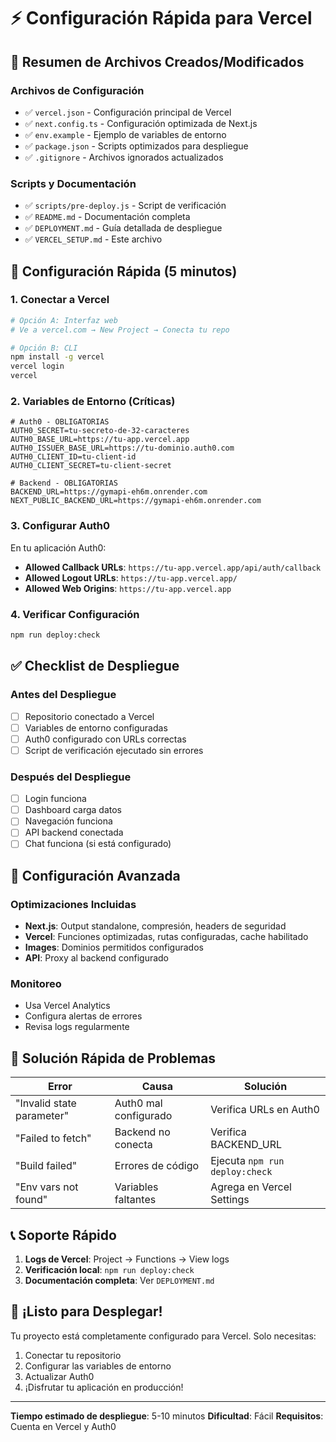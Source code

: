 # ⚡ Configuración Rápida para Vercel

## 🎯 Resumen de Archivos Creados/Modificados

### Archivos de Configuración
- ✅ `vercel.json` - Configuración principal de Vercel
- ✅ `next.config.ts` - Configuración optimizada de Next.js
- ✅ `env.example` - Ejemplo de variables de entorno
- ✅ `package.json` - Scripts optimizados para despliegue
- ✅ `.gitignore` - Archivos ignorados actualizados

### Scripts y Documentación
- ✅ `scripts/pre-deploy.js` - Script de verificación
- ✅ `README.md` - Documentación completa
- ✅ `DEPLOYMENT.md` - Guía detallada de despliegue
- ✅ `VERCEL_SETUP.md` - Este archivo

## 🚀 Configuración Rápida (5 minutos)

### 1. Conectar a Vercel
```bash
# Opción A: Interfaz web
# Ve a vercel.com → New Project → Conecta tu repo

# Opción B: CLI
npm install -g vercel
vercel login
vercel
```

### 2. Variables de Entorno (Críticas)
```env
# Auth0 - OBLIGATORIAS
AUTH0_SECRET=tu-secreto-de-32-caracteres
AUTH0_BASE_URL=https://tu-app.vercel.app
AUTH0_ISSUER_BASE_URL=https://tu-dominio.auth0.com
AUTH0_CLIENT_ID=tu-client-id
AUTH0_CLIENT_SECRET=tu-client-secret

# Backend - OBLIGATORIAS
BACKEND_URL=https://gymapi-eh6m.onrender.com
NEXT_PUBLIC_BACKEND_URL=https://gymapi-eh6m.onrender.com
```

### 3. Configurar Auth0
En tu aplicación Auth0:
- **Allowed Callback URLs**: `https://tu-app.vercel.app/api/auth/callback`
- **Allowed Logout URLs**: `https://tu-app.vercel.app/`
- **Allowed Web Origins**: `https://tu-app.vercel.app`

### 4. Verificar Configuración
```bash
npm run deploy:check
```

## ✅ Checklist de Despliegue

### Antes del Despliegue
- [ ] Repositorio conectado a Vercel
- [ ] Variables de entorno configuradas
- [ ] Auth0 configurado con URLs correctas
- [ ] Script de verificación ejecutado sin errores

### Después del Despliegue
- [ ] Login funciona
- [ ] Dashboard carga datos
- [ ] Navegación funciona
- [ ] API backend conectada
- [ ] Chat funciona (si está configurado)

## 🔧 Configuración Avanzada

### Optimizaciones Incluidas
- **Next.js**: Output standalone, compresión, headers de seguridad
- **Vercel**: Funciones optimizadas, rutas configuradas, cache habilitado
- **Images**: Dominios permitidos configurados
- **API**: Proxy al backend configurado

### Monitoreo
- Usa Vercel Analytics
- Configura alertas de errores
- Revisa logs regularmente

## 🐛 Solución Rápida de Problemas

| Error | Causa | Solución |
|-------|-------|----------|
| "Invalid state parameter" | Auth0 mal configurado | Verifica URLs en Auth0 |
| "Failed to fetch" | Backend no conecta | Verifica BACKEND_URL |
| "Build failed" | Errores de código | Ejecuta `npm run deploy:check` |
| "Env vars not found" | Variables faltantes | Agrega en Vercel Settings |

## 📞 Soporte Rápido

1. **Logs de Vercel**: Project → Functions → View logs
2. **Verificación local**: `npm run deploy:check`
3. **Documentación completa**: Ver `DEPLOYMENT.md`

## 🎉 ¡Listo para Desplegar!

Tu proyecto está completamente configurado para Vercel. Solo necesitas:
1. Conectar tu repositorio
2. Configurar las variables de entorno
3. Actualizar Auth0
4. ¡Disfrutar tu aplicación en producción!

---

**Tiempo estimado de despliegue**: 5-10 minutos
**Dificultad**: Fácil
**Requisitos**: Cuenta en Vercel y Auth0 